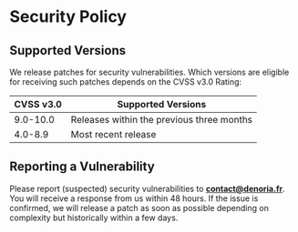 # Security Policy

## Supported Versions

We release patches for security vulnerabilities. Which versions are eligible for
receiving such patches depends on the CVSS v3.0 Rating:

| CVSS v3.0 | Supported Versions                        |
| --------- | ----------------------------------------- |
| 9.0-10.0  | Releases within the previous three months |
| 4.0-8.9   | Most recent release                       |

## Reporting a Vulnerability

Please report (suspected) security vulnerabilities to
**[contact@denoria.fr](mailto:contact@denoria.fr)**. You will receive a response from
us within 48 hours. If the issue is confirmed, we will release a patch as soon
as possible depending on complexity but historically within a few days.
